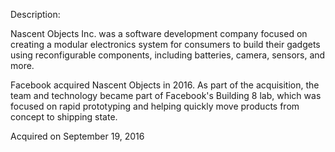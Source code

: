 Description:

Nascent Objects Inc. was a software development company focused on creating a modular electronics system for consumers to build their gadgets using reconfigurable components, including batteries, camera, sensors, and more.

Facebook acquired Nascent Objects in 2016. As part of the acquisition, the team and technology became part of Facebook's Building 8 lab, which was focused on rapid prototyping and helping quickly move products from concept to shipping state.

Acquired on September 19, 2016